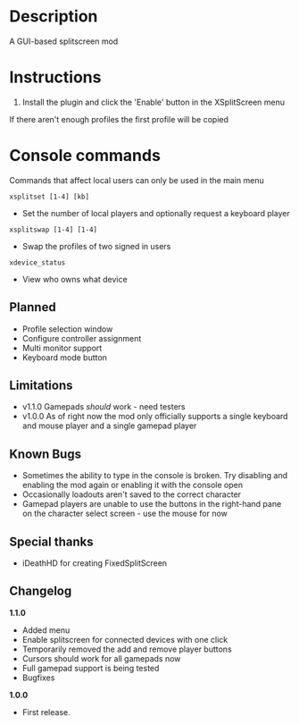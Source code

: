 # Description

A GUI-based splitscreen mod

# Instructions

1. Install the plugin and click the 'Enable' button in the XSplitScreen menu

If there aren't enough profiles the first profile will be copied

# Console commands

Commands that affect local users can only be used in the main menu

`xsplitset [1-4] [kb]`

 - Set the number of local players and optionally request a keyboard player

`xsplitswap [1-4] [1-4]`

 - Swap the profiles of two signed in users

`xdevice_status`

 - View who owns what device

## Planned

- Profile selection window
- Configure controller assignment
- Multi monitor support
- Keyboard mode button

## Limitations

- v1.1.0 Gamepads *should* work - need testers
- v1.0.0 As of right now the mod only officially supports a single keyboard and mouse player and a single gamepad player

## Known Bugs

- Sometimes the ability to type in the console is broken. Try disabling and enabling the mod again or enabling it with the console open
- Occasionally loadouts aren't saved to the correct character
- Gamepad players are unable to use the buttons in the right-hand pane on the character select screen - use the mouse for now

## Special thanks

- iDeathHD for creating FixedSplitScreen

## Changelog

**1.1.0**

- Added menu
- Enable splitscreen for connected devices with one click
- Temporarily removed the add and remove player buttons
- Cursors should work for all gamepads now
- Full gamepad support is being tested
- Bugfixes

**1.0.0**

* First release.
